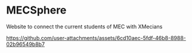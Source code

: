 # MECSphere
Website to connect the current students of MEC with XMecians

https://github.com/user-attachments/assets/6cd10aec-5fdf-46b8-8988-02b96549b8b7
